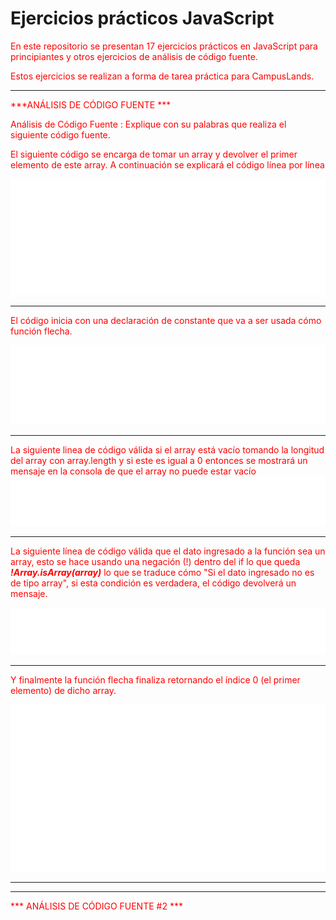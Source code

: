 # **Ejercicios prácticos JavaScript**

  
  
  

En este repositorio se presentan 17 ejercicios prácticos en JavaScript para principiantes y otros ejercicios de análisis de código fuente.

  

Estos ejercicios se realizan a forma de tarea práctica para CampusLands.

  

-------------

  

***ANÁLISIS DE CÓDIGO FUENTE ***

Análisis de Código Fuente : Explique con su palabras que realiza el siguiente código fuente.

El siguiente código se encarga de tomar un array y devolver el primer elemento de este array. A continuación se explicará el código línea por línea

![Codigo fuente #1](/analisis_de_codigos/code-images/analisis-1/codigo_fuente.svg)

  

-----------

El código inicia con una declaración de constante que va a ser usada cómo función flecha.

![Función flecha](/analisis_de_codigos/code-images/analisis-1/funcion_flecha.svg)


----------------------

La siguiente linea de código válida si el array está vacío tomando la longitud del array con array.length y si este es igual a 0 entonces se mostrará un mensaje en la consola de que el array no puede estar vacío
![Longitud de array](/analisis_de_codigos/code-images/analisis-1/longitud_array.svg)

------------------------

La siguiente línea de código válida que el dato ingresado a la función sea un array, esto se hace usando una negación (!) dentro del if lo que queda ***!Array.isArray(array)*** lo que se traduce cómo "Si el dato ingresado no es de tipo array", si esta condición es verdadera, el código devolverá un mensaje.

![Array es array](/analisis_de_codigos/code-images/analisis-1/if_array.svg)

-------------

<p>
    Y finalmente la función flecha finaliza retornando el índice 0 (el primer elemento) de dicho array.
   
</p>

<style>
    p {
        color: red;
    }
</style>

<p align="center">
    <img src="/analisis_de_codigos/code-images/analisis-1/return.svg">
</p>

-------------
-------------


*** ANÁLISIS DE CÓDIGO FUENTE #2 ***

